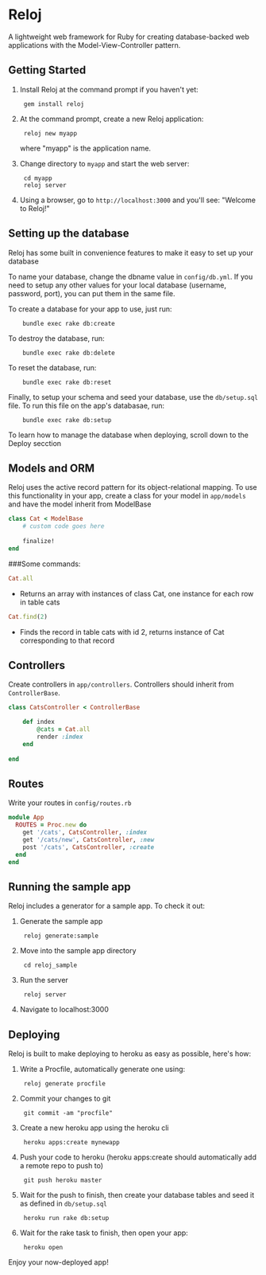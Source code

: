 # Reloj
A lightweight web framework for Ruby for creating database-backed web applications with the Model-View-Controller pattern.

## Getting Started

1. Install Reloj at the command prompt if you haven't yet:

        gem install reloj

2. At the command prompt, create a new Reloj application:

        reloj new myapp

   where "myapp" is the application name.

3. Change directory to `myapp` and start the web server:

        cd myapp
        reloj server


4. Using a browser, go to `http://localhost:3000` and you'll see:
"Welcome to Reloj!"

## Setting up the database

Reloj has some built in convenience features to make it easy to set up your database

To name your database, change the dbname value in `config/db.yml`. If you need to setup any other values for your local database (username, password, port), you can put them in the same file.

To create a database for your app to use, just run:  

		bundle exec rake db:create
		
To destroy the database, run:

		bundle exec rake db:delete
		
To reset the database, run:

		bundle exec rake db:reset
		
Finally, to setup your schema and seed your database, use the `db/setup.sql` file. To run this file on the app's databasae, run:

		bundle exec rake db:setup
		
To learn how to manage the database when deploying, scroll down to the Deploy secction

## Models and ORM
Reloj uses the active record pattern for its object-relational mapping.
To use this functionality in your app, create a class for your model in `app/models` and have the model inherit from ModelBase
```ruby
class Cat < ModelBase
	# custom code goes here
	
	finalize!
end
```
###Some commands:

```ruby
Cat.all
```
* Returns an array with instances of class Cat, one instance for each row in table cats

```ruby
Cat.find(2)
```
* Finds the record in table cats with id 2, returns instance of Cat corresponding to that record

## Controllers
Create controllers in `app/controllers`. Controllers should inherit from `ControllerBase`.

```ruby
class CatsController < ControllerBase

	def index
		@cats = Cat.all
		render :index
	end
	
end
```

## Routes
Write your routes in `config/routes.rb`

```ruby
module App
  ROUTES = Proc.new do
    get '/cats', CatsController, :index
    get '/cats/new', CatsController, :new
    post '/cats', CatsController, :create
  end
end
```

## Running the sample app
Reloj includes a generator for a sample app. To check it out:  

1. Generate the sample app

		reloj generate:sample

2. Move into the sample app directory

		cd reloj_sample

3. Run the server

		reloj server

4. Navigate to localhost:3000


## Deploying
Reloj is built to make deploying to heroku as easy as possible, here's how:

1. Write a Procfile, automatically generate one using:

		reloj generate procfile
		
2. Commit your changes to git

		git commit -am "procfile"
		
3. Create a new heroku app using the heroku cli

		heroku apps:create mynewapp
		
4. Push your code to heroku (heroku apps:create should automatically add a remote repo to push to)

		git push heroku master
		
5. Wait for the push to finish, then create your database tables and seed it as defined in `db/setup.sql`

		heroku run rake db:setup
		
6. Wait for the rake task to finish, then open your app:

		heroku open
		
Enjoy your now-deployed app!